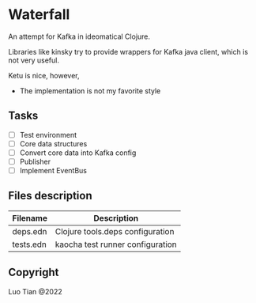 # Waterfall

An attempt for Kafka in ideomatical Clojure.

Libraries like kinsky try to provide wrappers for Kafka java client, which is not very useful.

Ketu is nice, however, 

 * The implementation is not my favorite style

## Tasks

 - [ ] Test environment
 - [ ] Core data structures
 - [ ] Convert core data into Kafka config
 - [ ] Publisher
 - [ ] Implement EventBus

## Files description

  | Filename | Description |
  | -- | -- |
  | deps.edn | Clojure tools.deps configuration |
  | tests.edn | kaocha test runner configuration |

## Copyright

Luo Tian @2022